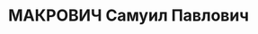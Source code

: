 ---
title: МАКРОВИЧ Самуил Павлович
description: 'Род. в 1903, Могилевская губ., Мстиславский уезд, с. Долговичи, еврей,
  обр.: высшее, б/п. Проживал: Москва, Ленинградское ш., д. 92, кв. 57. Начальник
  3-го отделения строительного отдела ГУШОСДОР НКВД СССР.

  Арестован 27.04.1937. Обв. в участии в к.-р. террористической организации. Приговор:
  ВК ВС СССР, 27.10.1937 – ВМН. Расстрелян 27.10.1937, г.Москва.

  Реабилитирован ВК ВС СССР 09.05.1956'
---